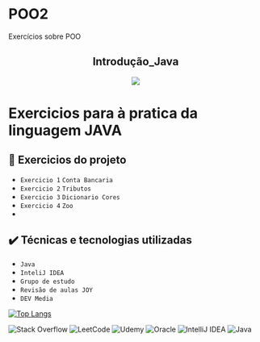 # POO2
Exercícios sobre POO
<h2 align="center">Introdução_Java</h2>


<p align="center">
<img src="https://img.shields.io/badge/Status-Programador_em_Desenvolvimento-orange"></p>

# <p>Exercicios para à pratica da linguagem JAVA</p>

## 🔨 Exercicios do projeto

- `Exercicio 1` `Conta Bancaria`
- `Exercicio 2` `Tributos`
- `Exercicio 3` `Dicionario Cores`
- `Exercicio 4` `Zoo`
- 
## ✔️ Técnicas e tecnologias utilizadas

- ``Java ``
- ``InteliJ IDEA``
- ``Grupo de estudo``
- ``Revisão de aulas JOY ``
- ``DEV Media``

[![Top Langs](https://github-readme-stats.vercel.app/api/top-langs/?username=WellZup&layout=compact)](https://github.com/WellZup/github-readme-stats)

![Stack Overflow](https://img.shields.io/badge/-Stackoverflow-FE7A16?style=for-the-badge&logo=stack-overflow&logoColor=white)
![LeetCode](https://img.shields.io/badge/LeetCode-000000?style=for-the-badge&logo=LeetCode&logoColor=#d16c06)
![Udemy](https://img.shields.io/badge/Udemy-A435F0?style=for-the-badge&logo=Udemy&logoColor=white)
![Oracle](https://img.shields.io/badge/Oracle-F80000?style=for-the-badge&logo=oracle&logoColor=white)
![IntelliJ IDEA](https://img.shields.io/badge/IntelliJIDEA-000000.svg?style=for-the-badge&logo=intellij-idea&logoColor=white)
![Java](https://img.shields.io/badge/java-%23ED8B00.svg?style=for-the-badge&logo=openjdk&logoColor=white)



